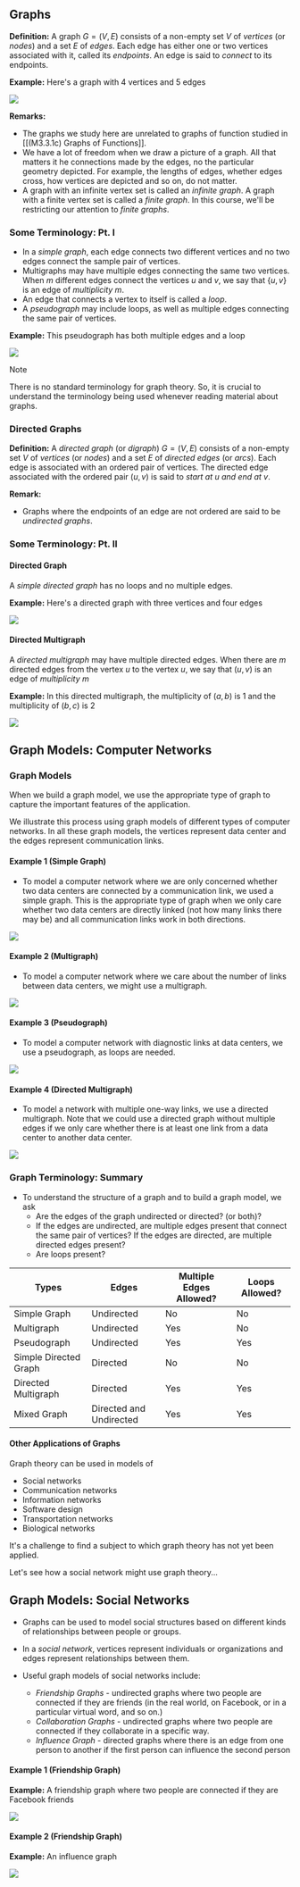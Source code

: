 ## Graphs

**Definition:** A graph $G=(V,E)$ consists of a non-empty set $V$ of _vertices_ (or _nodes_) and a set $E$ of _edges_. Each edge has either one or two vertices associated with it, called its _endpoints_. An edge is said to _connect_ to its endpoints.

**Example:** Here's a graph with 4 vertices and 5 edges

![](./Resources/example_graph_4V5E.png)

**Remarks:**
- The graphs we study here are unrelated to graphs of function studied in [[(M3.3.1c) Graphs of Functions]].
- We have a lot of freedom when we draw a picture of a graph. All that matters it he connections made by the edges, no the particular geometry depicted. For example, the lengths of edges, whether edges cross, how vertices are depicted and so on, do not matter.
- A graph with an infinite vertex set is called an _infinite graph_. A graph with a finite vertex set is called a _finite graph_. In this course, we'll be restricting our attention to _finite graphs_.

### Some Terminology: Pt. I

- In a _simple graph_, each edge connects two different vertices and no two edges connect the sample pair of vertices.
- Multigraphs may have multiple edges connecting the same two vertices. When $m$ different edges connect the vertices $u$ and $v$, we say that $\{u,v\}$ is an edge of _multiplicity $m$_.
- An edge that connects a vertex to itself is called a _loop_.
- A _pseudograph_ may include loops, as well as multiple edges connecting the same pair of vertices.

**Example:** This pseudograph has both multiple edges and a loop

![](./Resources/example_pseudograph_edges_and_loop.png)

> [!note]
> 
> There is no standard terminology for graph theory. So, it is crucial to understand the terminology being used whenever reading material about graphs.

### Directed Graphs

**Definition:** A _directed graph_ (or _digraph_) $G=(V,E)$ consists of a non-empty set $V$ of _vertices_ (or _nodes_) and a set $E$ of _directed edges_ (or _arcs_). Each edge is associated with an ordered pair of vertices. The directed edge associated with the ordered pair $(u,v)$ is said to _start at u and end at v_.

**Remark:**
- Graphs where the endpoints of an edge are not ordered are said to be _undirected graphs_.

### Some Terminology: Pt. II

#### Directed Graph

A _simple directed graph_ has no loops and no multiple edges.

**Example:** Here's a directed graph with three vertices and four edges

![](./Resources/example_directed_graph_3V4E.png)

#### Directed Multigraph

A _directed multigraph_ may have multiple directed edges. When there are $m$ directed edges from the vertex $u$ to the vertex $u$, we say that $(u,v)$ is an edge of _multiplicity $m$_

**Example:** In this directed multigraph, the multiplicity of $(a,b)$ is $1$ and the multiplicity of $(b,c)$ is $2$

![](./Resources/example_directed_multigraph_ab1_bc2.png)

## Graph Models: Computer Networks

### Graph Models

When we build a graph model, we use the appropriate type of graph to capture the important features of the application.

We illustrate this process using graph models of different types of computer networks. In all these graph models, the vertices represent data center and the edges represent communication links.

#### Example 1 (Simple Graph)

- To model a computer network where we are only concerned whether two data centers are connected by a communication link, we used a simple graph. This is the appropriate type of graph when we only care whether two data centers are directly linked (not how many links there may be) and all communication links work in both directions.

![](./Resources/example_graph_model_computer_network.png)

#### Example 2 (Multigraph)

- To model a computer network where we care about the number of links between data centers, we might use a multigraph.

![](./Resources/example_multigraph_model_computer_network.png)

#### Example 3 (Pseudograph)

- To model a computer network with diagnostic links at data centers, we use a pseudograph, as loops are needed.

![](./Resources/example_pseudograph_model_computer_network.png)

#### Example 4 (Directed Multigraph)

- To model a network with multiple one-way links, we use a directed multigraph. Note that we could use a directed graph without multiple edges if we only care whether there is at least one link from a data center to another data center.

![](./Resources/example_directed_multigraph_model_computer_network.png)

### Graph Terminology: Summary

- To understand the structure of a graph and to build a graph model, we ask
  - Are the edges of the graph undirected or directed? (or both)?
  - If the edges are undirected, are multiple edges present that connect the same pair of vertices? If the edges are directed, are multiple directed edges present?
  - Are loops present?

| Types                 | Edges                   | Multiple Edges Allowed? | Loops Allowed? |
| --------------------- | ----------------------- | ----------------------- | -------------- |
| Simple Graph          | Undirected              | No                      | No             |
| Multigraph            | Undirected              | Yes                     | No             |
| Pseudograph           | Undirected              | Yes                     | Yes            |
| Simple Directed Graph | Directed                | No                      | No             |
| Directed Multigraph   | Directed                | Yes                     | Yes            |
| Mixed Graph           | Directed and Undirected | Yes                     | Yes            |

#### Other Applications of Graphs

Graph theory can be used in models of
- Social networks
- Communication networks
- Information networks
- Software design
- Transportation networks
- Biological networks

It's a challenge to find a subject to which graph theory has not yet been applied.

Let's see how a social network might use graph theory...

## Graph Models: Social Networks

- Graphs can be used to model social structures based on different kinds of relationships between people or groups.

- In a _social network_, vertices represent individuals or organizations and edges represent relationships between them.

- Useful graph models of social networks include:
  - _Friendship Graphs_ - undirected graphs where two people are connected if they are friends (in the real world, on Facebook, or in a particular virtual word, and so on.)
  - _Collaboration Graphs_ - undirected graphs where two people are connected if they collaborate in a specific way.
  - _Influence Graph_ - directed graphs where there is an edge from one person to another if the first person can influence the second person

#### Example 1 (Friendship Graph)

**Example:** A friendship graph where two people are connected if they are Facebook friends

![](./Resources/example_friendship_graph_model_social_network.png)

#### Example 2 (Friendship Graph)

**Example:** An influence graph

![](./Resources/example_influence_graph_model_social_network.png)
